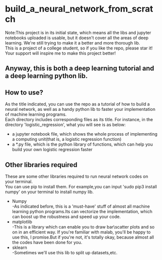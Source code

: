 build_a_neural_network_from_scratch
================
Note:This project is in its initial state, which means all the libs and jupyter notebooks uploaded is usable, but it doesn't cover all the areas of deep learning. We're still trying to make it a better and more thorough lib.  
This is a project of a college student, so if you like the repo, please star it! 
Your support will inspire me to make this project better!

Anyway, this is both a deep learning tutorial and a deep learning python lib.  
-------

## How to use?
As the title indicated, you can use the repo as a tutorial of how to build a neural network, as well as a handy python lib to faster your implementation of machine learning programs.    
Each directory includes corresponding files as its title. For instance, in the directory 'logistic_regression', what you will see is as below:  
* a jupyter notebook file, which shows the whole process of implementing a computing unit(that is, a logistic regression function)
* a *.py file, which is the python library of functions, which can help you build your own logistic regression faster

## Other libraries required
These are some other libraries required to run neural network codes on your terminal.  
You can use pip to install them. For example,you can input 'sudo pip3 install numpy' on your terminal to install numpy lib.  
* Numpy  
-As indicated before, this is a 'must-have' stuff of almost all machine learning python programs.Its can vectorize the implementation, which can boost up the robustness and speed up your code.
* matplotlib  
-This is a library which can enable you to draw bar\scatter plots and so on in an efficient way. If you're familiar with malab, you'll be happy to use this, I promise.But if you're not, it's totally okay, because almost all the codes have been done for you.
* sklearn  
-Sometimes we'll use this lib to split up datasets,etc.
